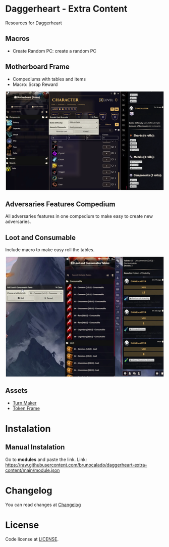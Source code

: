 # Daggerheart - Extra Content
Resources for Daggerheart

## Macros
- Create Random PC: create a random PC

## Motherboard Frame
- Compediums with tables and items 
- Macro: Scrap Reward  
<p align="center">
  <img width="500" src="docs/macro-motherboard1.webp">
</p>

## Adversaries Features Compedium
All adversaries features in one compedium to make easy to create new adversaries.

## Loot and Consumable
Include macro to make easy roll the tables.
<p align="center">
  <img width="500" src="docs/loot-consumable.webp">
</p>

## Assets
- [Turn Maker](turn-markers)
- [Token Frame](token-frames)

# Instalation

## Manual Instalation
Go to **modules** and paste the link. 
Link: https://raw.githubusercontent.com/brunocalado/daggerheart-extra-content/main/module.json

# Changelog
You can read changes at [Changelog](CHANGELOG.md)

# License
Code license at [LICENSE](LICENSE).